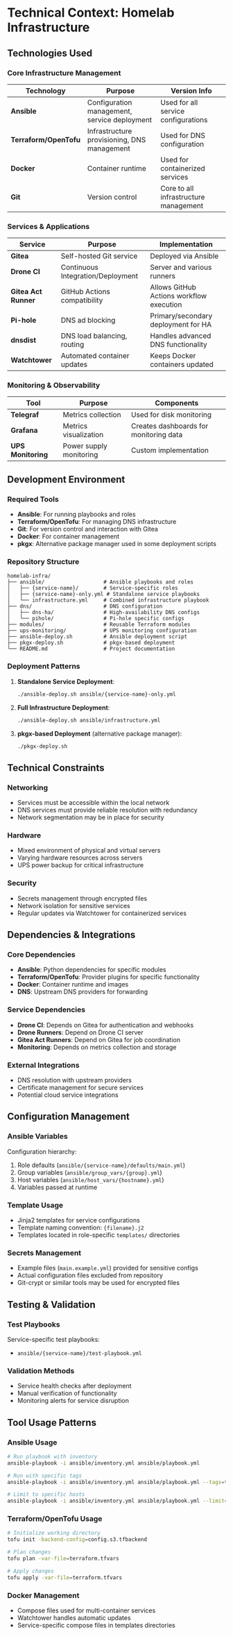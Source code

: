 # Technical Context: Homelab Infrastructure

## Technologies Used

### Core Infrastructure Management

| Technology             | Purpose                                      | Version Info                          |
| ---------------------- | -------------------------------------------- | ------------------------------------- |
| **Ansible**            | Configuration management, service deployment | Used for all service configurations   |
| **Terraform/OpenTofu** | Infrastructure provisioning, DNS management  | Used for DNS configuration            |
| **Docker**             | Container runtime                            | Used for containerized services       |
| **Git**                | Version control                              | Core to all infrastructure management |

### Services & Applications

| Service              | Purpose                           | Implementation                           |
| -------------------- | --------------------------------- | ---------------------------------------- |
| **Gitea**            | Self-hosted Git service           | Deployed via Ansible                     |
| **Drone CI**         | Continuous Integration/Deployment | Server and various runners               |
| **Gitea Act Runner** | GitHub Actions compatibility      | Allows GitHub Actions workflow execution |
| **Pi-hole**          | DNS ad blocking                   | Primary/secondary deployment for HA      |
| **dnsdist**          | DNS load balancing, routing       | Handles advanced DNS functionality       |
| **Watchtower**       | Automated container updates       | Keeps Docker containers updated          |

### Monitoring & Observability

| Tool               | Purpose                 | Components                             |
| ------------------ | ----------------------- | -------------------------------------- |
| **Telegraf**       | Metrics collection      | Used for disk monitoring               |
| **Grafana**        | Metrics visualization   | Creates dashboards for monitoring data |
| **UPS Monitoring** | Power supply monitoring | Custom implementation                  |

## Development Environment

### Required Tools

- **Ansible**: For running playbooks and roles
- **Terraform/OpenTofu**: For managing DNS infrastructure
- **Git**: For version control and interaction with Gitea
- **Docker**: For container management
- **pkgx**: Alternative package manager used in some deployment scripts

### Repository Structure

```
homelab-infra/
├── ansible/                   # Ansible playbooks and roles
│   ├── {service-name}/        # Service-specific roles
│   ├── {service-name}-only.yml # Standalone service playbooks
│   └── infrastructure.yml     # Combined infrastructure playbook
├── dns/                       # DNS configuration
│   ├── dns-ha/                # High-availability DNS configs
│   └── pihole/                # Pi-hole specific configs
├── modules/                   # Reusable Terraform modules
├── ups-monitoring/            # UPS monitoring configuration
├── ansible-deploy.sh          # Ansible deployment script
├── pkgx-deploy.sh             # pkgx-based deployment
└── README.md                  # Project documentation
```

### Deployment Patterns

1. **Standalone Service Deployment**:

   ```bash
   ./ansible-deploy.sh ansible/{service-name}-only.yml
   ```

2. **Full Infrastructure Deployment**:

   ```bash
   ./ansible-deploy.sh ansible/infrastructure.yml
   ```

3. **pkgx-based Deployment** (alternative package manager):
   ```bash
   ./pkgx-deploy.sh
   ```

## Technical Constraints

### Networking

- Services must be accessible within the local network
- DNS services must provide reliable resolution with redundancy
- Network segmentation may be in place for security

### Hardware

- Mixed environment of physical and virtual servers
- Varying hardware resources across servers
- UPS power backup for critical infrastructure

### Security

- Secrets management through encrypted files
- Network isolation for sensitive services
- Regular updates via Watchtower for containerized services

## Dependencies & Integrations

### Core Dependencies

- **Ansible**: Python dependencies for specific modules
- **Terraform/OpenTofu**: Provider plugins for specific functionality
- **Docker**: Container runtime and images
- **DNS**: Upstream DNS providers for forwarding

### Service Dependencies

- **Drone CI**: Depends on Gitea for authentication and webhooks
- **Drone Runners**: Depend on Drone CI server
- **Gitea Act Runners**: Depend on Gitea for job coordination
- **Monitoring**: Depends on metrics collection and storage

### External Integrations

- DNS resolution with upstream providers
- Certificate management for secure services
- Potential cloud service integrations

## Configuration Management

### Ansible Variables

Configuration hierarchy:

1. Role defaults (`ansible/{service-name}/defaults/main.yml`)
2. Group variables (`ansible/group_vars/{group}.yml`)
3. Host variables (`ansible/host_vars/{hostname}.yml`)
4. Variables passed at runtime

### Template Usage

- Jinja2 templates for service configurations
- Template naming convention: `{filename}.j2`
- Templates located in role-specific `templates/` directories

### Secrets Management

- Example files (`main.example.yml`) provided for sensitive configs
- Actual configuration files excluded from repository
- Git-crypt or similar tools may be used for encrypted files

## Testing & Validation

### Test Playbooks

Service-specific test playbooks:

- `ansible/{service-name}/test-playbook.yml`

### Validation Methods

- Service health checks after deployment
- Manual verification of functionality
- Monitoring alerts for service disruption

## Tool Usage Patterns

### Ansible Usage

```bash
# Run playbook with inventory
ansible-playbook -i ansible/inventory.yml ansible/playbook.yml

# Run with specific tags
ansible-playbook -i ansible/inventory.yml ansible/playbook.yml --tags=tag1,tag2

# Limit to specific hosts
ansible-playbook -i ansible/inventory.yml ansible/playbook.yml --limit=host1
```

### Terraform/OpenTofu Usage

```bash
# Initialize working directory
tofu init -backend-config=config.s3.tfbackend

# Plan changes
tofu plan -var-file=terraform.tfvars

# Apply changes
tofu apply -var-file=terraform.tfvars
```

### Docker Management

- Compose files used for multi-container services
- Watchtower handles automatic updates
- Service-specific compose files in templates directories

